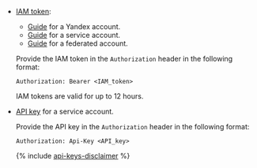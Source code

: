 * [IAM token](../../iam/concepts/authorization/iam-token.md):

    * [Guide](../../iam/operations/iam-token/create.md) for a Yandex account.
    * [Guide](../../iam/operations/iam-token/create-for-sa.md) for a service account.
    * [Guide](../../iam/operations/iam-token/create-for-federation.md) for a federated account.

    Provide the IAM token in the `Authorization` header in the following format:

    ```text
    Authorization: Bearer <IAM_token>
    ```

    IAM tokens are valid for up to 12 hours.

* [API key](../../iam/operations/authentication/manage-api-keys.md) for a service account.

    Provide the API key in the `Authorization` header in the following format:

    ```text
    Authorization: Api-Key <API_key>
    ```

    {% include [api-keys-disclaimer](../iam/api-keys-disclaimer.md) %}